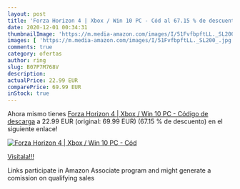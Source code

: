 ```yaml
---
layout: post
title: 'Forza Horizon 4 | Xbox / Win 10 PC - Cód al 67.15 % de descuento'
date: 2020-12-01 00:34:31
thumbnailImage: 'https://m.media-amazon.com/images/I/51FvfbpftLL._SL200_.jpg'
images: [ 'https://m.media-amazon.com/images/I/51FvfbpftLL._SL200_.jpg' ]
comments: true
category: ofertas
author: ring
slug: B07P7M768V
description:
actualPrice: 22.99 EUR
comparePrice: 69.99 EUR
inStock: true
---
```


Ahora mismo tienes [Forza Horizon 4 | Xbox / Win 10 PC - Código de descarga](https://www.amazon.es/dp/B07P7M768V/?tag=tolees-21) a 22.99 EUR (original: 69.99 EUR) (67.15 %  de descuento) en el siguiente enlace!

[![Forza Horizon 4 | Xbox / Win 10 PC - Cód](https://m.media-amazon.com/images/I/51FvfbpftLL._SL200_.jpg)](https://www.amazon.es/dp/B07P7M768V/?tag=tolees-21)

[Visítala!!!](https://www.amazon.es/dp/B07P7M768V/?tag=tolees-21)

Links participate in Amazon Associate program and might generate a comission on qualifying sales
